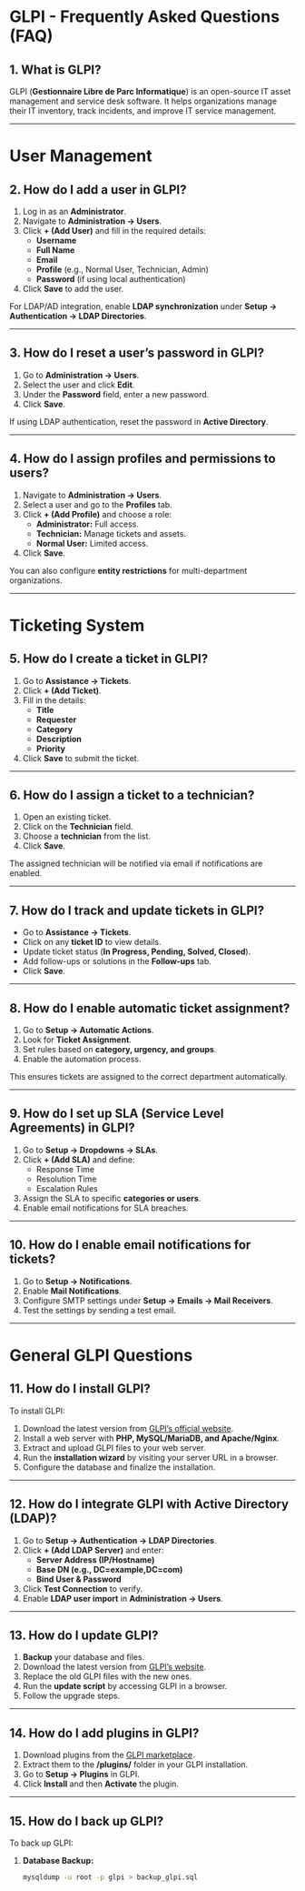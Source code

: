 # **GLPI - Frequently Asked Questions (FAQ)**

## **1. What is GLPI?**
GLPI (**Gestionnaire Libre de Parc Informatique**) is an open-source IT asset management and service desk software. It helps organizations manage their IT inventory, track incidents, and improve IT service management.

---

# **User Management**

## **2. How do I add a user in GLPI?**
1. Log in as an **Administrator**.  
2. Navigate to **Administration → Users**.  
3. Click **+ (Add User)** and fill in the required details:
   - **Username**
   - **Full Name**
   - **Email**
   - **Profile** (e.g., Normal User, Technician, Admin)
   - **Password** (if using local authentication)  
4. Click **Save** to add the user.  

For LDAP/AD integration, enable **LDAP synchronization** under **Setup → Authentication → LDAP Directories**.

---

## **3. How do I reset a user’s password in GLPI?**
1. Go to **Administration → Users**.  
2. Select the user and click **Edit**.  
3. Under the **Password** field, enter a new password.  
4. Click **Save**.  

If using LDAP authentication, reset the password in **Active Directory**.

---

## **4. How do I assign profiles and permissions to users?**
1. Navigate to **Administration → Users**.  
2. Select a user and go to the **Profiles** tab.  
3. Click **+ (Add Profile)** and choose a role:
   - **Administrator:** Full access.
   - **Technician:** Manage tickets and assets.
   - **Normal User:** Limited access.
4. Click **Save**.

You can also configure **entity restrictions** for multi-department organizations.

---

# **Ticketing System**

## **5. How do I create a ticket in GLPI?**
1. Go to **Assistance → Tickets**.  
2. Click **+ (Add Ticket)**.  
3. Fill in the details:
   - **Title**
   - **Requester**
   - **Category**
   - **Description**
   - **Priority**
4. Click **Save** to submit the ticket.  

---

## **6. How do I assign a ticket to a technician?**
1. Open an existing ticket.  
2. Click on the **Technician** field.  
3. Choose a **technician** from the list.  
4. Click **Save**.  

The assigned technician will be notified via email if notifications are enabled.

---

## **7. How do I track and update tickets in GLPI?**
- Go to **Assistance → Tickets**.  
- Click on any **ticket ID** to view details.  
- Update ticket status (**In Progress, Pending, Solved, Closed**).  
- Add follow-ups or solutions in the **Follow-ups** tab.  
- Click **Save**.

---

## **8. How do I enable automatic ticket assignment?**
1. Go to **Setup → Automatic Actions**.  
2. Look for **Ticket Assignment**.  
3. Set rules based on **category, urgency, and groups**.  
4. Enable the automation process.  

This ensures tickets are assigned to the correct department automatically.

---

## **9. How do I set up SLA (Service Level Agreements) in GLPI?**
1. Go to **Setup → Dropdowns → SLAs**.  
2. Click **+ (Add SLA)** and define:
   - Response Time
   - Resolution Time
   - Escalation Rules  
3. Assign the SLA to specific **categories or users**.  
4. Enable email notifications for SLA breaches.

---

## **10. How do I enable email notifications for tickets?**
1. Go to **Setup → Notifications**.  
2. Enable **Mail Notifications**.  
3. Configure SMTP settings under **Setup → Emails → Mail Receivers**.  
4. Test the settings by sending a test email.

---

# **General GLPI Questions**

## **11. How do I install GLPI?**
To install GLPI:  
1. Download the latest version from [GLPI’s official website](https://glpi-project.org/).  
2. Install a web server with **PHP, MySQL/MariaDB, and Apache/Nginx**.  
3. Extract and upload GLPI files to your web server.  
4. Run the **installation wizard** by visiting your server URL in a browser.  
5. Configure the database and finalize the installation.  

---

## **12. How do I integrate GLPI with Active Directory (LDAP)?**
1. Go to **Setup → Authentication → LDAP Directories**.  
2. Click **+ (Add LDAP Server)** and enter:
   - **Server Address (IP/Hostname)**
   - **Base DN (e.g., DC=example,DC=com)**
   - **Bind User & Password**  
3. Click **Test Connection** to verify.  
4. Enable **LDAP user import** in **Administration → Users**.

---

## **13. How do I update GLPI?**
1. **Backup** your database and files.  
2. Download the latest version from [GLPI’s website](https://glpi-project.org/).  
3. Replace the old GLPI files with the new ones.  
4. Run the **update script** by accessing GLPI in a browser.  
5. Follow the upgrade steps.

---

## **14. How do I add plugins in GLPI?**
1. Download plugins from the [GLPI marketplace](https://plugins.glpi-project.org/).  
2. Extract them to the **/plugins/** folder in your GLPI installation.  
3. Go to **Setup → Plugins** in GLPI.  
4. Click **Install** and then **Activate** the plugin.  

---

## **15. How do I back up GLPI?**
To back up GLPI:  
1. **Database Backup:**  
   ```bash
   mysqldump -u root -p glpi > backup_glpi.sql
